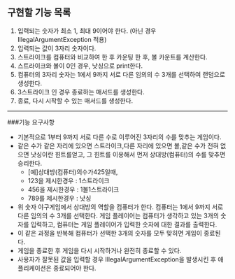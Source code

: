 ## 구현할 기능 목록
1. 입력되는 숫자가 최소 1, 최대 9이어야 한다. (아닌 경우 IllegalArgumentException 적용)
2. 입력되는 값이 3자리 숫자이다.
3. 스트라이크를 컴퓨터와 비교하여 한 후 카운팅 한 후, 볼 카운트를 계산한다.
4. 스트라이크와 볼이 0인 경우, 낫싱으로 print한다.
5. 컴퓨터의 3자리 숫자는 1에서 9까지 서로 다른 임의의 수 3개를 선택하여 랜덤으로 생성한다.
6. 3스트라이크 인 경우 종료하는 매서드를 생성한다.
7. 종료, 다시 시작할 수 있는 매서드를 생성한다.






----------
###기능 요구사항
* 기본적으로 1부터 9까지 서로 다른 수로 이루어진 3자리의 수를 맞추는 게임이다.
* 같은 수가 같은 자리에 있으면 스트라이크,다른 자리에 있으면 볼,같은 수가 전혀 없으면 낫싱이란 힌트를얻고, 그 힌트를 이용해서 먼저 상대방(컴퓨터)의 수를 맞추면 승리한다.
    * [예]상대방(컴퓨터)의수가425일때,
    * 123을 제시한경우 : 1스트라이크
    * 456을 제시한경우 : 1볼1스트라이크
    * 789를 제시한경우 : 낫싱
* 위 숫자 야구게임에서 상대방의 역할을 컴퓨터가 한다. 컴퓨터는 1에서 9까지 서로 다른 임의의 수 3개를 선택한다. 게임 플레이어는 컴퓨터가 생각하고 있는 3개의 숫자를 입력하고, 컴퓨터는 게임 플레이어가 입력한 숫자에 대한 결과를 출력한다.
* 이 같은 과정을 반복해 컴퓨터가 선택한 3개의 숫자를 모두 맞히면 게임이 종료된다.
* 게임을 종료한 후 게임을 다시 시작하거나 완전히 종료할 수 있다.
* 사용자가 잘못된 값을 입력할 경우 IllegalArgumentException을 발생시킨 후 애플리케이션은 종료되어야 한다.
